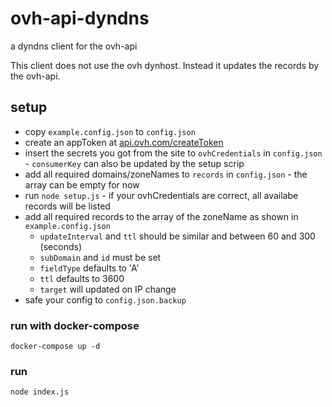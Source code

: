 # ovh-api-dyndns

a dyndns client for the ovh-api

This client does not use the ovh dynhost. Instead it updates the records by the ovh-api.

## setup
* copy `example.config.json` to `config.json`
* create an appToken at [api.ovh.com/createToken](https://api.ovh.com/createToken/?GET=/domain/zone/*&POST=/domain/zone/*&PUT=/domain/zone/*)
* insert the secrets you got from the site to `ovhCredentials` in `config.json` - `consumerKey` can also be updated by the setup scrip
* add all required domains/zoneNames to `records` in `config.json` - the array can be empty for now
* run `node setup.js` - if your ovhCredentials are correct, all availabe records will be listed
* add all required records to the array of the zoneName as shown in `example.config.json`
    * `updateInterval` and `ttl` should be similar and between 60 and 300 (seconds)
    * `subDomain` and `id` must be set
    * `fieldType` defaults to 'A'
    * `ttl` defaults to 3600
    * `target` will updated on IP change
* safe your config to `config.json.backup`

### run with docker-compose
```
docker-compose up -d
```

### run
```
node index.js
```